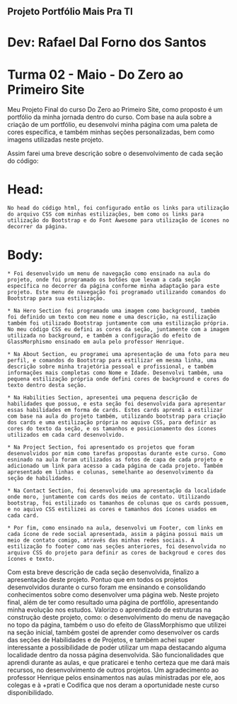 ## Projeto Portfólio Mais Pra TI

# Dev: Rafael Dal Forno dos Santos  
# Turma 02 - Maio - Do Zero ao Primeiro Site

Meu Projeto Final do curso Do Zero ao Primeiro Site, como proposto é um portfólio da minha jornada dentro do curso. Com base na aula sobre a criação de um portfólio, eu desenvolvi minha página com uma paleta de cores específica, e também minhas seções personalizadas, bem como imagens utilizadas neste projeto.

Assim farei uma breve descrição sobre o desenvolvimento de cada seção do código:

# Head:
	No head do código html, foi configurado então os links para utilização do arquivo CSS com minhas estilizações, bem como os links para utilização do Bootstrap e do Font Awesome para utilização de ícones no decorrer da página.

# Body:
	* Foi desenvolvido um menu de navegação como ensinado na aula do projeto, onde foi programado os botões que levam a cada seção específica no decorrer da página conforme minha adaptação para este projeto. Este menu de navegação foi programado utilizando comandos do Bootstrap para sua estilização.
	
	* Na Hero Section foi programado uma imagem como background, também foi definido um texto com meu nome e uma descrição, na estilização também foi utilizado Bootstrap juntamente com uma estilização própria. No meu código CSS eu defini as cores da seção, juntamente com a imagem utilizada no background, e também a configuração do efeito de GlassMorphismo ensinado em aula pelo professor Henrique.

	* Na About Section, eu programei uma apresentação de uma foto para meu perfil, e comandos do Bootstrap para estilizar em mesma linha, uma descrição sobre minha trajetória pessoal e profissional, e também informações mais completas como Nome e Idade. Desenvolvi também, uma pequena estilização própria onde defini cores de background e cores do texto dentro desta seção.

	* Na Habilities Section, apresentei uma pequena descrição de habilidades que possuo, e esta seção foi desenvolvida para apresentar essas habilidades em forma de cards. Estes cards aprendi a estilizar com base na aula do projeto também, utilizando bootstrap para criação dos cards e uma estilização própria no aquivo CSS, para definir as cores do texto da seção, e os tamanhos e posicionamento dos ícones utilizados em cada card desenvolvido.

	* Na Project Section, foi apresentado os projetos que foram desenvolvidos por mim como tarefas propostas durante este curso. Como esninado na aula foram utilizados as fotos de capa de cada projeto e adicionado um link para acesso a cada página de cada projeto. Também apresentado em linhas e colunas, semelhante ao desenvolvimento da seção de habilidades.

	* Na Contact Section, foi desenvolvido uma apresentação da localidade onde moro, juntamente com cards dos meios de contato. Utilizando bootstrap, foi estilizado os tamanhos de colunas que os cards possuem, e no aquivo CSS estilizei as cores e tamanhos dos ícones usados em cada card.

	* Por fim, como ensinado na aula, desenvolvi um Footer, com links em cada ícone de rede social apresentada, assim a página possui mais um meio de contato comigo, através das minhas redes sociais. A estilização fo footer como nas seções anteriores, foi desenvolvida no arquivo CSS do projeto para definir as cores de backgroud e cores dos ícones e texto.


Com esta breve descrição de cada seção desenvolvida, finalizo a apresentação deste projeto. Pontuo que em todos os projetos desenvolvidos durante o curso foram me ensinando e consolidando conhecimentos sobre como desenvolver uma página web. Neste projeto final, além de ter como resultado uma página de portfólio, apresentando minha evolução nos estudos. Valorizo o aprendizado de estruturas na construção deste projeto, como: o desenvolvimento do menu de navegação no topo da página, também o uso do efeito de GlassMorphismo que utilizei na seção inicial, também gostei de aprender como desenvolver os cards das seções de Habilidades e de Projetos, e também achei super interessante a possibilidade de poder utilizar um mapa destacando alguma localidade dentro da nossa página desenvolvida. São funcionalidades que aprendi durante as aulas, e que praticarei e tenho certeza que me dará mais recursos, no desenvolvimento de outros projetos. Um agradecimento ao professor Henrique pelos ensinamentos nas aulas ministradas por ele, aos colegas e à +prati e Codifica que nos deram a oportunidade neste curso disponibilidado. 